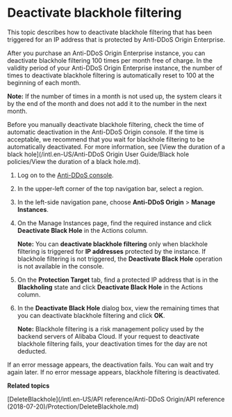 # Deactivate blackhole filtering

This topic describes how to deactivate blackhole filtering that has been triggered for an IP address that is protected by Anti-DDoS Origin Enterprise.

After you purchase an Anti-DDoS Origin Enterprise instance, you can deactivate blackhole filtering 100 times per month free of charge. In the validity period of your Anti-DDoS Origin Enterprise instance, the number of times to deactivate blackhole filtering is automatically reset to 100 at the beginning of each month.

**Note:** If the number of times in a month is not used up, the system clears it by the end of the month and does not add it to the number in the next month.

Before you manually deactivate blackhole filtering, check the time of automatic deactivation in the Anti-DDoS Origin console. If the time is acceptable, we recommend that you wait for blackhole filtering to be automatically deactivated. For more information, see [View the duration of a black hole](/intl.en-US/Anti-DDoS Origin User Guide/Black hole policies/View the duration of a black hole.md).

1.  Log on to the [Anti-DDoS console](https://yundun.console.aliyun.com/?p=ddos).

2.  In the upper-left corner of the top navigation bar, select a region.

3.  In the left-side navigation pane, choose **Anti-DDoS Origin** \> **Manage Instances**.

4.  On the Manage Instances page, find the required instance and click **Deactivate Black Hole** in the Actions column.

    **Note:** You can **deactivate blackhole filtering** only when blackhole filtering is triggered for **IP addresses** protected by the instance. If blackhole filtering is not triggered, the **Deactivate Black Hole** operation is not available in the console.

5.  On the **Protection Target** tab, find a protected IP address that is in the **Blackholing** state and click **Deactivate Black Hole** in the Actions column.

6.  In the **Deactivate Black Hole** dialog box, view the remaining times that you can deactivate blackhole filtering and click **OK**.

    **Note:** Blackhole filtering is a risk management policy used by the backend servers of Alibaba Cloud. If your request to deactivate blackhole filtering fails, your deactivation times for the day are not deducted.


If an error message appears, the deactivation fails. You can wait and try again later. If no error message appears, blackhole filtering is deactivated.

**Related topics**  


[DeleteBlackhole](/intl.en-US/API reference/Anti-DDoS Origin/API reference (2018-07-20)/Protection/DeleteBlackhole.md)

